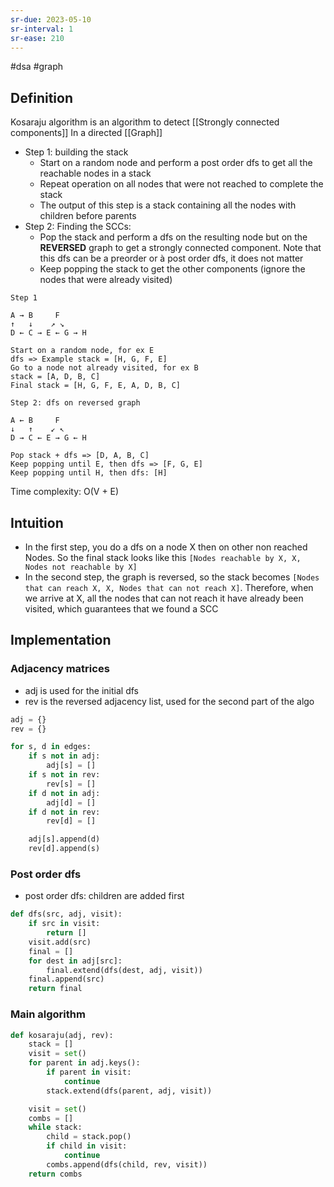 ```yaml
---
sr-due: 2023-05-10
sr-interval: 1
sr-ease: 210
---
```


#dsa #graph

## Definition

Kosaraju algorithm is an algorithm to detect [[Strongly connected components]] In a directed [[Graph]]

- Step 1: building the stack
  - Start on a random node and perform a post order dfs to get all the reachable nodes in a stack
  - Repeat operation on all nodes that were not reached to complete the stack
  - The output of this step is a stack containing all the nodes with children before parents
- Step 2: Finding the SCCs:
  - Pop the stack and perform a dfs on the resulting node but on the **REVERSED** graph to get a strongly connected component. Note that this dfs can be a preorder or à post order dfs, it does not matter
  - Keep popping the stack to get the other components (ignore the nodes that were already visited)

```text
Step 1

A → B     F
↑   ↓    ↗ ↘
D ← C → E ← G → H

Start on a random node, for ex E
dfs => Example stack = [H, G, F, E]
Go to a node not already visited, for ex B
stack = [A, D, B, C]
Final stack = [H, G, F, E, A, D, B, C]
```

```text
Step 2: dfs on reversed graph

A ← B     F
↓   ↑    ↙ ↖
D → C ← E → G ← H

Pop stack + dfs => [D, A, B, C]
Keep popping until E, then dfs => [F, G, E]
Keep popping until H, then dfs: [H]
```

Time complexity: O(V + E)

## Intuition

- In the first step, you do a dfs on a node X then on other non reached Nodes. So the final stack looks like this `[Nodes reachable by X, X, Nodes not reachable by X]`
- In the second step, the graph is reversed, so the stack becomes `[Nodes that can reach X, X, Nodes that can not reach X]`. Therefore, when we arrive at X, all the nodes that can not reach it have already been visited, which guarantees that we found a SCC

## Implementation

### Adjacency matrices

- adj is used for the initial dfs
- rev is the reversed adjacency list, used for the second part of the algo

```python
adj = {}
rev = {}

for s, d in edges:
	if s not in adj:
		adj[s] = []
	if s not in rev:
		rev[s] = []
	if d not in adj:
		adj[d] = []
	if d not in rev:
		rev[d] = []

	adj[s].append(d)
	rev[d].append(s)
```

### Post order dfs

- post order dfs: children are added first

```python
def dfs(src, adj, visit):
    if src in visit:
        return []
    visit.add(src)
    final = []
    for dest in adj[src]:
        final.extend(dfs(dest, adj, visit))
    final.append(src)
    return final
```

### Main algorithm

```python
def kosaraju(adj, rev):
    stack = []
    visit = set()
    for parent in adj.keys():
        if parent in visit:
            continue
        stack.extend(dfs(parent, adj, visit))

    visit = set()
    combs = []
    while stack:
        child = stack.pop()
        if child in visit:
            continue
        combs.append(dfs(child, rev, visit))
    return combs
```
